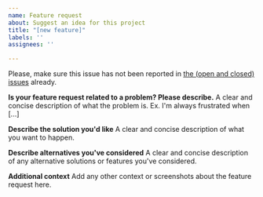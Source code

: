 ```yaml
---
name: Feature request
about: Suggest an idea for this project
title: "[new feature]"
labels: ''
assignees: ''

---
```



Please, make sure this issue has not been reported in [the (open and closed) issues](https://github.com/escape2020/school2021/issues?q=is%3Aissue+) already.

**Is your feature request related to a problem? Please describe.**
A clear and concise description of what the problem is. Ex. I'm always frustrated when [...]

**Describe the solution you'd like**
A clear and concise description of what you want to happen.

**Describe alternatives you've considered**
A clear and concise description of any alternative solutions or features you've considered.

**Additional context**
Add any other context or screenshots about the feature request here.

